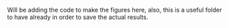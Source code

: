 Will be adding the code to make the figures here, also, this is a useful folder to have already in order to save the actual results. 
